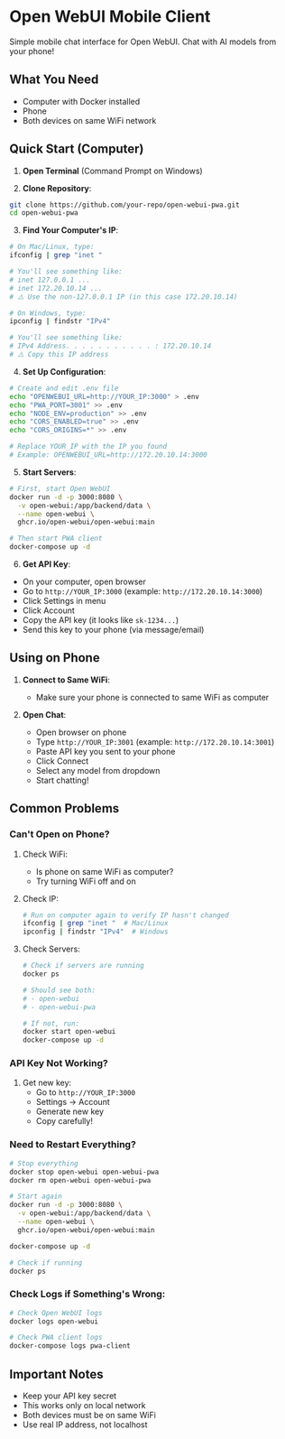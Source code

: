 # Open WebUI Mobile Client

Simple mobile chat interface for Open WebUI. Chat with AI models from your phone!

## What You Need
- Computer with Docker installed
- Phone
- Both devices on same WiFi network

## Quick Start (Computer)

1. **Open Terminal** (Command Prompt on Windows)

2. **Clone Repository**:
```bash
git clone https://github.com/your-repo/open-webui-pwa.git
cd open-webui-pwa
```

3. **Find Your Computer's IP**:
```bash
# On Mac/Linux, type:
ifconfig | grep "inet "

# You'll see something like:
# inet 127.0.0.1 ...
# inet 172.20.10.14 ...
# ⚠️ Use the non-127.0.0.1 IP (in this case 172.20.10.14)

# On Windows, type:
ipconfig | findstr "IPv4"

# You'll see something like:
# IPv4 Address. . . . . . . . . . . : 172.20.10.14
# ⚠️ Copy this IP address
```

4. **Set Up Configuration**:
```bash
# Create and edit .env file
echo "OPENWEBUI_URL=http://YOUR_IP:3000" > .env
echo "PWA_PORT=3001" >> .env
echo "NODE_ENV=production" >> .env
echo "CORS_ENABLED=true" >> .env
echo "CORS_ORIGINS=*" >> .env

# Replace YOUR_IP with the IP you found
# Example: OPENWEBUI_URL=http://172.20.10.14:3000
```

5. **Start Servers**:
```bash
# First, start Open WebUI
docker run -d -p 3000:8080 \
  -v open-webui:/app/backend/data \
  --name open-webui \
  ghcr.io/open-webui/open-webui:main

# Then start PWA client
docker-compose up -d
```

6. **Get API Key**:
- On your computer, open browser
- Go to `http://YOUR_IP:3000` (example: `http://172.20.10.14:3000`)
- Click Settings in menu
- Click Account
- Copy the API key (it looks like `sk-1234...`)
- Send this key to your phone (via message/email)

## Using on Phone

1. **Connect to Same WiFi**:
   - Make sure your phone is connected to same WiFi as computer

2. **Open Chat**:
   - Open browser on phone
   - Type `http://YOUR_IP:3001` (example: `http://172.20.10.14:3001`)
   - Paste API key you sent to your phone
   - Click Connect
   - Select any model from dropdown
   - Start chatting!

## Common Problems

### Can't Open on Phone?
1. Check WiFi:
   - Is phone on same WiFi as computer?
   - Try turning WiFi off and on

2. Check IP:
   ```bash
   # Run on computer again to verify IP hasn't changed
   ifconfig | grep "inet "  # Mac/Linux
   ipconfig | findstr "IPv4"  # Windows
   ```

3. Check Servers:
   ```bash
   # Check if servers are running
   docker ps
   
   # Should see both:
   # - open-webui
   # - open-webui-pwa
   
   # If not, run:
   docker start open-webui
   docker-compose up -d
   ```

### API Key Not Working?
1. Get new key:
   - Go to `http://YOUR_IP:3000`
   - Settings -> Account
   - Generate new key
   - Copy carefully!

### Need to Restart Everything?
```bash
# Stop everything
docker stop open-webui open-webui-pwa
docker rm open-webui open-webui-pwa

# Start again
docker run -d -p 3000:8080 \
  -v open-webui:/app/backend/data \
  --name open-webui \
  ghcr.io/open-webui/open-webui:main

docker-compose up -d

# Check if running
docker ps
```

### Check Logs if Something's Wrong:
```bash
# Check Open WebUI logs
docker logs open-webui

# Check PWA client logs
docker-compose logs pwa-client
```

## Important Notes
- Keep your API key secret
- This works only on local network
- Both devices must be on same WiFi
- Use real IP address, not localhost